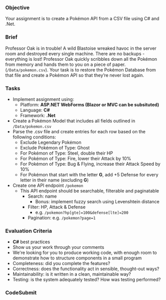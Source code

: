 ### Objective

Your assignment is to create a Pokémon API from a CSV file using C# and .Net.

### Brief

Professor Oak is in trouble! A wild Blastoise wreaked havoc in the server room and destroyed every single machine. There are no backups - everything is lost! Professor Oak quickly scribbles down all the Pokémon from memory and hands them to you on a piece of paper. (`/Data/pokemon.csv`). Your task is to restore the Pokémon Database from that file and create a Pokémon API so that they’re never lost again.

### Tasks

-   Implement assignment using:
    -   Platform: **ASP.NET WebForms (Blazor or MVC can be subsituted)**
    -   Language: **C#**
    -   Framework: **.Net**
-   Create a Pokémon Model that includes all fields outlined in `/Data/pokemon.csv`
-   Parse the .csv file and create entries for each row based on the following conditions:
    -   Exclude Legendary Pokémon
    -   Exclude Pokémon of Type: Ghost
    -   For Pokémon of Type: Steel, double their HP
    -   For Pokémon of Type: Fire, lower their Attack by 10%
    -   For Pokémon of Type: Bug & Flying, increase their Attack Speed by 10%
    -   For Pokémon that start with the letter **G**, add +5 Defense for every letter in their name (excluding **G**)
-   Create one API endpoint `/pokemon`
    -   This API endpoint should be searchable, filterable and paginatable
        -   Search: name
            -   Bonus: implement fuzzy search using Levenshtein distance
        -   Filter: HP, Attack & Defense
            -   e.g. `/pokemon?hp[gte]=100&defense[lte]=200`
        -   Pagination: e.g. `/pokemon?page=1`

### Evaluation Criteria

-   **C#** best practices
-   Show us your work through your comments
-   We're looking for you to produce working code, with enough room to demonstrate how to structure components in a small program
-   Completeness: did you complete the features?
-   Correctness: does the functionality act in sensible, thought-out ways?
-   Maintainability: is it written in a clean, maintainable way?
-   Testing: is the system adequately tested? How was testing performed?

### CodeSubmit
